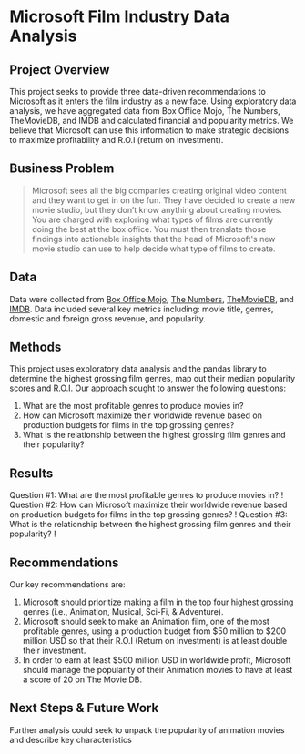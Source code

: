 # Microsoft Film Industry Data Analysis 

## Project Overview 
This project seeks to provide three data-driven recommendations to Microsoft as it enters the film industry as a new face. Using exploratory data analysis, we have aggregated data from Box Office Mojo, The Numbers, TheMovieDB, and IMDB and calculated financial and popularity metrics. We believe that Microsoft can use this information to make strategic decisions to maximize profitability and R.O.I (return on investment).
## Business Problem 
>Microsoft sees all the big companies creating original video content and they want to get in on the fun. They have decided to create a new movie studio, but they don’t know anything about creating movies. You are charged with exploring what types of films are currently doing the best at the box office. You must then translate those findings into actionable insights that the head of Microsoft's new movie studio can use to help decide what type of films to create.

## Data
Data were collected from [Box Office Mojo](https://www.boxofficemojo.com/), [The Numbers](https://www.the-numbers.com/), [TheMovieDB](https://www.themoviedb.org/), and [IMDB](https://www.imdb.com/). Data included several key metrics including: movie title, genres, domestic and foreign gross revenue, and popularity.
## Methods
This project uses exploratory data analysis and the pandas library to determine the highest grossing film genres, map out their median popularity scores and R.O.I. Our approach sought to answer the following questions: 
1. What are the most profitable genres to produce movies in?
2. How can Microsoft maximize their worldwide revenue based on production budgets for films in the top grossing genres?
3. What is the relationship between the highest grossing film genres and their popularity? 
## Results 
Question #1: What are the most profitable genres to produce movies in?
!
Question #2: How can Microsoft maximize their worldwide revenue based on production budgets for films in the top grossing genres?
!
Question #3: What is the relationship between the highest grossing film genres and their popularity? 
!

## Recommendations 
Our key recommendations are: 
1. Microsoft should prioritize making a film in the top four highest grossing genres (i.e., Animation, Musical, Sci-Fi, & Adventure).
2. Microsoft should seek to make an Animation film, one of the most profitable genres, using a production budget from $50 million to $200 million USD so that their R.O.I (Return on Investment) is at least double their investment. 
3. In order to earn at least $500 million USD in worldwide profit, Microsoft should manage the popularity of their Animation movies to have at least a score of 20 on The Movie DB.
## Next Steps & Future Work 
Further analysis could seek to unpack the popularity of animation movies and describe key characteristics 

